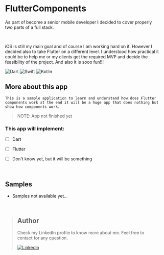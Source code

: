 # FlutterComponents

As part of become a senior mobile developer I decided to cover properly two parts of a full stack.

<br />

iOS is still my main goal and of course I am working hard on it.
However I decided also to take Flutter on a different level. I understood how practical it could be to help me or my clients get the required MVP and decide the feasibility of the project. And also it is sooo fun!!!
<br />


![Dart](https://img.shields.io/badge/dart-%230175C2.svg?style=for-the-badge&logo=dart&logoColor=white)
![Swift](https://img.shields.io/badge/swift-%23FA7343.svg?style=for-the-badge&logo=swift&logoColor=white)
![Kotlin](https://img.shields.io/badge/kotlin-%230095D5.svg?style=for-the-badge&logo=kotlin&logoColor=white)



## More about this app 
```
This is a sample application to learn and understand how does Flutter components work at the end it will be a huge app that does nothing but show how components work.

```

> NOTE: App not finished yet

### This app will implement:

- [ ] Dart
- [ ] Flutter
- [ ] Don't know yet, but it will be something



<br />


## Samples

- Samples not available yet...

<br />

> ## Author
>Check my LinkedIn profile to know more about me. Feel free to contact for any question. 
>
>[![Linkedin](https://img.shields.io/badge/linkedin-%230077B5.svg?style=for-the-badge&logo=linkedin&logoColor=white)](www.linkedin.com/in/rodricandido)
